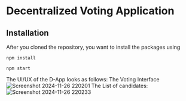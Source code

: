 # Decentralized Voting Application

## Installation

After you cloned the repository, you want to install the packages using

```shell
npm install
```

```shell
npm start
```
The UI/UX of the D-App looks as follows:
The Voting Interface
![Screenshot 2024-11-26 220201](https://github.com/user-attachments/assets/40356c7c-eed5-4c2a-ab28-edef83764794)
The List of candidates:
![Screenshot 2024-11-26 220233](https://github.com/user-attachments/assets/6556db42-8945-470c-b30a-c9ef91528037)

